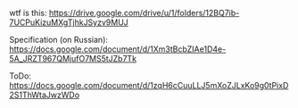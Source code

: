 ﻿wtf is this:
https://drive.google.com/drive/u/1/folders/12BQ7ib-7UCPuKizuMXgTjhkJSyzv9MUJ

Specification (on Russian):
https://docs.google.com/document/d/1Xm3tBcbZIAe1D4e-5A_JRZT967QMjufO7MS5tJZb7Tk

ToDo:
https://docs.google.com/document/d/1zqH6cCuuLLJ5mXoZJLxKo9g0tPixD2S1ThWtaJwzWDo